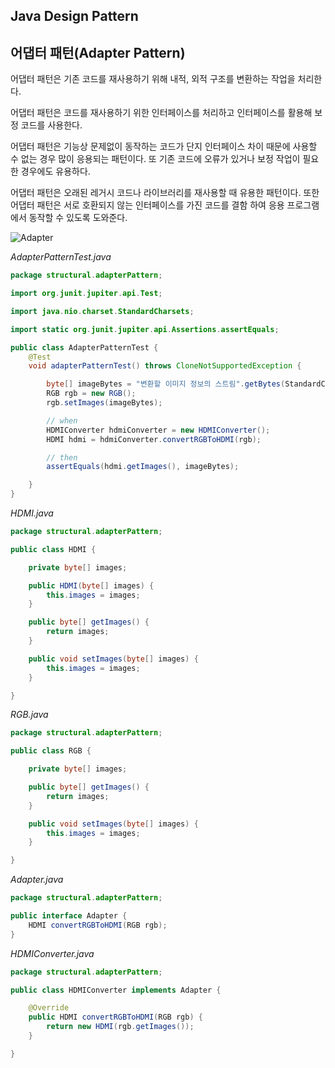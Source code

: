 ## Java Design Pattern

## 어댑터 패턴(Adapter Pattern)

어댑터 패턴은 기존 코드를 재사용하기 위해 내적, 외적 구조를 변환하는 작업을 처리한다.

어댑터 패턴은 코드를 재사용하기 위한 인터페이스를 처리하고 인터페이스를 활용해 보정 코드를 사용한다.

어댑터 패턴은 기능상 문제없이 동작하는 코드가 단지 인터페이스 차이 때문에 사용할 수 없는 경우 많이 응용되는 패턴이다. 또 기존 코드에 오류가 있거나 보정 작업이 필요한 경우에도 유용하다.

어댑터 패턴은 오래된 레거시 코드나 라이브러리를 재사용할 때 유용한 패턴이다. 또한 어댑터 패턴은 서로 호환되지 않는 인터페이스를 가진 코드를 결함 하여 응용 프로그램에서 동작할 수 있도록 도와준다.

![Adapter](https://github.com/parknnna/designPattern/assets/69619672/8cfb330c-242d-4327-8035-37250112cb09)

*AdapterPatternTest.java*

```java
package structural.adapterPattern;

import org.junit.jupiter.api.Test;

import java.nio.charset.StandardCharsets;

import static org.junit.jupiter.api.Assertions.assertEquals;

public class AdapterPatternTest {
    @Test
    void adapterPatternTest() throws CloneNotSupportedException {

        byte[] imageBytes = "변환할 이미지 정보의 스트림".getBytes(StandardCharsets.UTF_8);
        RGB rgb = new RGB();
        rgb.setImages(imageBytes);

        // when
        HDMIConverter hdmiConverter = new HDMIConverter();
        HDMI hdmi = hdmiConverter.convertRGBToHDMI(rgb);

        // then
        assertEquals(hdmi.getImages(), imageBytes);

    }
}

```

*HDMI.java*

```java
package structural.adapterPattern;

public class HDMI {

    private byte[] images;

    public HDMI(byte[] images) {
        this.images = images;
    }

    public byte[] getImages() {
        return images;
    }

    public void setImages(byte[] images) {
        this.images = images;
    }

}
```

*RGB.java*

```java
package structural.adapterPattern;

public class RGB {

    private byte[] images;

    public byte[] getImages() {
        return images;
    }

    public void setImages(byte[] images) {
        this.images = images;
    }

}

```

*Adapter.java*

```java
package structural.adapterPattern;

public interface Adapter {
    HDMI convertRGBToHDMI(RGB rgb);
}

```

*HDMIConverter.java*

```java
package structural.adapterPattern;

public class HDMIConverter implements Adapter {

    @Override
    public HDMI convertRGBToHDMI(RGB rgb) {
        return new HDMI(rgb.getImages());
    }

}

```

